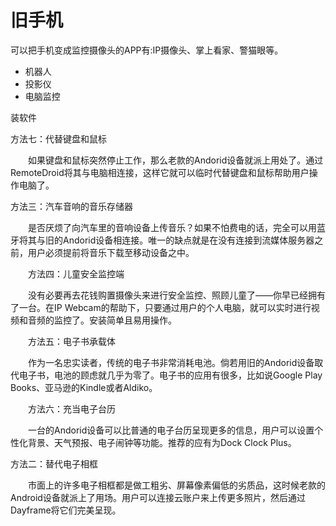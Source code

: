 # 旧手机


可以把手机变成监控摄像头的APP有:IP摄像头、掌上看家、警猫眼等。


* 机器人
* 投影仪
* 电脑监控

装软件

方法七：代替键盘和鼠标

 

　　如果键盘和鼠标突然停止工作，那么老款的Andorid设备就派上用处了。通过RemoteDroid将其与电脑相连接，这样它就可以临时代替键盘和鼠标帮助用户操作电脑了。

方法三：汽车音响的音乐存储器

 

　　是否厌烦了向汽车里的音响设备上传音乐？如果不怕费电的话，完全可以用蓝牙将其与旧的Andorid设备相连接。唯一的缺点就是在没有连接到流媒体服务器之前，用户必须提前将音乐下载至移动设备之中。

 

　　方法四：儿童安全监控端

 

　　没有必要再去花钱购置摄像头来进行安全监控、照顾儿童了——你早已经拥有了一台。在IP Webcam的帮助下，只要通过用户的个人电脑，就可以实时进行视频和音频的监控了。安装简单且易用操作。

 

　　方法五：电子书承载体

 

　　作为一名忠实读者，传统的电子书非常消耗电池。倘若用旧的Andorid设备取代电子书，电池的顾虑就几乎为零了。电子书的应用有很多，比如说Google Play Books、亚马逊的Kindle或者Aldiko。

 

　　方法六：充当电子台历

 

　　一台的Andorid设备可以比普通的电子台历呈现更多的信息，用户可以设置个性化背景、天气预报、电子闹钟等功能。推荐的应有为Dock Clock Plus。


方法二：替代电子相框

 

　　市面上的许多电子相框都是做工粗劣、屏幕像素偏低的劣质品，这时候老款的Android设备就派上了用场。用户可以连接云账户来上传更多照片，然后通过Dayframe将它们完美呈现。
